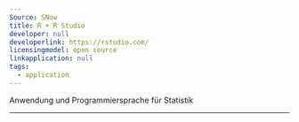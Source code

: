 ```yaml
---
Source: SNow
title: R + R Studio
developer: null
developerlink: https://rstudio.com/
licensingmodel: open source
linkapplication: null
tags:
  - application
---
```


Anwendung und Programmiersprache für Statistik

---
